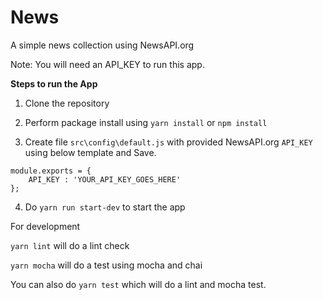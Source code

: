 
# News

A simple news collection using NewsAPI.org

Note: You will need an API_KEY to run this app.

**Steps to run the App**

1. Clone the repository

2. Perform package install using `yarn install` or `npm install`

3. Create file `src\config\default.js` with provided NewsAPI.org `API_KEY` using below template and Save.

```
module.exports = {
    API_KEY : 'YOUR_API_KEY_GOES_HERE'
};
```

4. Do `yarn run start-dev` to start the app

For development

`yarn lint` will do a lint check

`yarn mocha` will do a test using mocha and chai

You can also do `yarn test` which will do a lint and mocha test.

